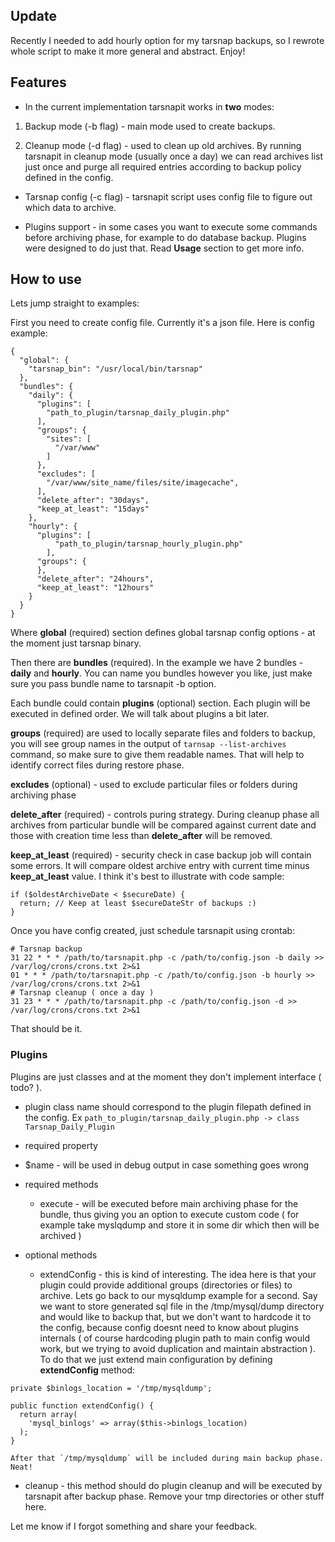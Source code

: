 ## Update 

Recently I needed to add hourly option for my tarsnap backups, so I rewrote whole script to make it more general and abstract. Enjoy!

## Features

* In the current implementation tarsnapit works in **two** modes:

1. Backup mode (-b flag) - main mode used to create backups.

2. Cleanup mode (-d flag) - used to clean up old archives. By running tarsnapit in cleanup mode (usually once a day) we can read archives list just once and purge all required entries according to backup policy defined in the config.

* Tarsnap config (-c flag) - tarsnapit script uses config file to figure out which data to archive.

* Plugins support - in some cases you want to execute some commands before archiving phase, for example to do database backup. Plugins were designed to do just that. Read **Usage** section to get more info.

## How to use

Lets jump straight to examples:

First you need to create config file. Currently it's a json file. Here is config example:

    {
      "global": {
        "tarsnap_bin": "/usr/local/bin/tarsnap"
      },
      "bundles": {
        "daily": {
          "plugins": [
            "path_to_plugin/tarsnap_daily_plugin.php"
          ],  
          "groups": {
            "sites": [
              "/var/www"
            ]   
          },  
          "excludes": [
            "/var/www/site_name/files/site/imagecache",
          ],  
          "delete_after": "30days",
          "keep_at_least": "15days" 
        },  
        "hourly": {
          "plugins": [
              "path_to_plugin/tarsnap_hourly_plugin.php"
            ],  
          "groups": {
          },  
          "delete_after": "24hours",
          "keep_at_least": "12hours" 
        }   
      }
    }

Where **global** (required) section defines global tarsnap config options - at the moment just tarsnap binary.

Then there are **bundles** (required). In the example we have 2 bundles - **daily** and **hourly**. You can name you bundles however you like, just make sure you pass bundle name to tarsnapit -b option.

Each bundle could contain **plugins** (optional) section. Each plugin will be executed in defined order. We will talk about plugins a bit later.

**groups** (required) are used to locally separate files and folders to backup, you will see group names in the output of `tarnsap --list-archives` command, so make sure to give them readable names. That will help to identify correct files during restore phase.

**excludes** (optional) - used to exclude particular files or folders during archiving phase

**delete_after** (required) - controls puring strategy. During cleanup phase all archives from particular bundle will be compared against current date and those with creation time less than **delete_after** will be removed.

**keep_at_least** (required) - security check in case backup job will contain some errors. It will compare oldest archive entry with current time minus **keep_at_least** value. I think it's best to illustrate with code sample:

    if ($oldestArchiveDate < $secureDate) {
      return; // Keep at least $secureDateStr of backups :)
    }

Once you have config created, just schedule tarsnapit using crontab:

    # Tarsnap backup
    31 22 * * * /path/to/tarsnapit.php -c /path/to/config.json -b daily >> /var/log/crons/crons.txt 2>&1
    01 * * * /path/to/tarsnapit.php -c /path/to/config.json -b hourly >> /var/log/crons/crons.txt 2>&1
    # Tarsnap cleanup ( once a day )
    31 23 * * * /path/to/tarsnapit.php -c /path/to/config.json -d >> /var/log/crons/crons.txt 2>&1

That should be it.

### Plugins

Plugins are just classes and at the moment they don't implement interface ( todo? ).

* plugin class name should correspond to the plugin filepath defined in the config. Ex `path_to_plugin/tarsnap_daily_plugin.php -> class Tarsnap_Daily_Plugin`

* required property 
 * $name - will be used in debug output in case something goes wrong

* required methods
  * execute - will be executed before main archiving phase for the bundle, thus giving you an option to execute custom code ( for example take myslqdump and store it in some dir which then will be archived )

* optional methods
  * extendConfig - this is kind of interesting. The idea here is that your plugin could provide additional groups (directories or files) to archive. Lets go back to our mysqldump example for a second. Say we want to store generated sql file in the /tmp/mysql/dump directory and would like to backup that, but we don't want to hardcode it to the config, because config doesnt need to know about plugins internals ( of course hardcoding plugin path to main config would work, but we trying to avoid duplication and maintain abstraction ). To do that we just extend main configuration by defining **extendConfig** method:

```
private $binlogs_location = '/tmp/mysqldump';

public function extendConfig() {
  return array(
    'mysql_binlogs' => array($this->binlogs_location)
  );  
}
```

    After that `/tmp/mysqldump` will be included during main backup phase. Neat!
  * cleanup - this method should do plugin cleanup and will be executed by tarsnapit after backup phase. Remove your tmp directories or other stuff here.

Let me know if I forgot something and share your feedback.
